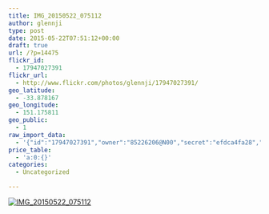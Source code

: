 ```yaml
---
title: IMG_20150522_075112
author: glennji
type: post
date: 2015-05-22T07:51:12+00:00
draft: true
url: /?p=14475
flickr_id:
  - 17947027391
flickr_url:
  - http://www.flickr.com/photos/glennji/17947027391/
geo_latitude:
  - -33.878167
geo_longitude:
  - 151.175811
geo_public:
  - 1
raw_import_data:
  - '{"id":"17947027391","owner":"85226206@N00","secret":"efdca4fa28","server":"8835","farm":9,"title":"IMG_20150522_075112","ispublic":0,"isfriend":0,"isfamily":0,"description":{"_content":""},"dateupload":"1432245142","lastupdate":"1432245147","datetaken":"2015-05-22 07:51:12","datetakengranularity":"0","datetakenunknown":"0","ownername":"glennji","tags":"","machine_tags":"","originalsecret":"223a031d96","originalformat":"jpg","latitude":"-33.878167","longitude":"151.175811","accuracy":"16","context":0,"place_id":"qRcYmO1QUrMZuclZ","woeid":"1094076","geo_is_family":0,"geo_is_friend":0,"geo_is_contact":0,"geo_is_public":0,"media":"photo","media_status":"ready","url_o":"https://farm9.staticflickr.com/8835/17947027391_223a031d96_o.jpg","height_o":"4160","width_o":"3120"}'
price_table:
  - 'a:0:{}'
categories:
  - Uncategorized

---
```

<p class="flickr-image">
  <a href="http://www.flickr.com/photos/glennji/17947027391/" class="flickr-link"><img src="http://i1.wp.com/glennji.com/wp-content/uploads/2015/05/17947027391_223a031d96_o.jpg?fit=1024%2C1024" width="" height="" alt="IMG_20150522_075112" class="keyring-img" /></a>
</p>
